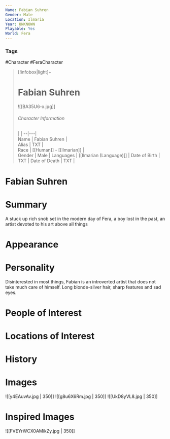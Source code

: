```yaml
---
Name: Fabian Suhren
Gender: Male
Location: Ilmaria
Year: UNKNOWN
Playable: Yes
World: Fera
---
```


### Tags
#Character #FeraCharacter 

> [!infobox|light]+  
> # Fabian Suhren  
> ![[BA35U6-x.jpg]]
> ###### Character Information
>  |   |
> --|---|  
> Name | Fabian Suhren |  
> Alias | TXT |  
> Race | [[Human]] - [[Ilmarian]] |  
> Gender | Male |
> Languages | [[Ilmarian (Language)]] |
> Date of Birth | TXT |
> Date of Death | TXT |

# Fabian Suhren

# Summary
A stuck up rich snob set in the modern day of Fera, a boy lost in the past, an artist devoted to his art above all things

# Appearance

# Personality
Disinterested in most things, Fabian is an introverted artist that does not take much care of himself. Long blonde-silver hair, sharp features and sad eyes.

# People of Interest

# Locations of Interest

# History

# Images
![[y4EAuvAv.jpg | 350]] 
![[g8u6X6Rm.jpg | 350]]
![[UkD8yVL8.jpg | 350]]

# Inspired Images
![[FVEYrWCX0AMikZy.jpg | 350]]